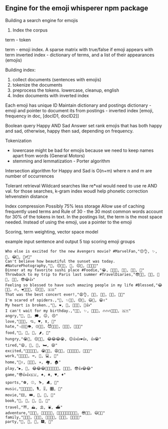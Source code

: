 ## Engine for the emoji whisperer npm package
Building a search engine for emojis

1. Index the corpus

term - token

term - emoji index. A sparse matrix with true/false if emoji appears with term
inverted index - dictionary of terms, and a list of their appearances (emojis)

Building index:
1. collect documents (sentences with emojis)
2. tokenize the documents
3. preprocess the tokens. lowercase, cleanup, english
4. Index documents with inverted index

Each emoji has unique ID
Maintain dictionary and postings
dictionary - emoji and pointer to document its from
postings - inverted index [emoji, frequency in doc, [docID1, docID2]]


Boolean query Happy AND Sad
Answer set rank emojis that has both happy and sad, otherwise, happy then sad, depending on frequency. 

Tokenization
- lowercase might be bad for emojis because we need to keep names apart from words (General Motors)
- stemming and lemmatization - Porter algorithm

Intersection algorithm for Happy and Sad is O(n+m) where n and m are number of occurrences 

Tolerant retrieval
Wildcard searches like re*val would need to use re AND val. for those searches, 
k-gram index woudl help
phonetic correction
lehvenstein distance


Index compression
Possibly 75% less storage
Allow use of caching frequently used terms and 
Rule of 30 - the 30 most common words account for 30% of the tokens in text. 
In the postings list, the term is the most space needed. Instead of using the emoji, use a pointer to the emoji


Scoring, term weighting, vector space model 

example input sentence and output 5 top scoring emoji groups
```
Who else is excited for the new Avengers movie? #MarvelFan,"😙👌, ✨, 🤝, 😂🤣, 🤷‍♂️🙏"
Can't believe how beautiful the sunset was today. #NaturePhotography,"💖, 😙👌🏼, 🔋, 😔🙏, 👌🏼👌🏼"
Dinner at my favorite sushi place #Foodie,"😭, 🙌🙌🙌, 🤞🏽, 👏🏻, 👏"
Throwback to my trip to Paris last summer #TravelDiaries,"😎🤙🏽, 🤘🏽, 🐝✊, 🙌🌅, 😎😂👍"
Feeling so blessed to have such amazing people in my life #Blessed,"😂🙌🏼, 🔥, ❤️🙏🏾💯, 😐✋🏼, 🇸🇴"
That was the best concert ever!,"😩👌, 👌🏽, 🤩🙌, 🤏🏼, 🤚🏼"
I'm scared of spiders.,"🙈, ✨🤞🏼, 😔🤚, 😃👋, 😁✌️"
My heart is broken.,"💙, ❤, 🍃, 🙏🏽😩, 🥰👍"
I can't wait for my birthday.,"💎🙌, ✨, 💪🏾🔥, 🔥🔥🔥🙌🙌🙌, 🇬🇹"
angry,"👺, 💢, 🗯, 😖, 😣"
love,"🙏🏽😃, 💘, ♥, ❣, 🏩"
hate,"👈🏽💯👁, 🙄👎🏼, 😈👌🏻🔥, ✋🏼🙄, 💪🏾💖"
food,"🌭, 🌮, 🌯, 🌶, 🌽"
hungry,"😭🖕, 😔🤚🏽, 😂😂😂😭, 😊👍👍❤️👍, 👍😭"
tired,"😫, 🛀, 🛁, 🛏, 😪"
excited,"🤑👏🏼👏🏼, 😭🙌🏻, 😩🙌🏼, 🤩🙌🏻👏🏻, 🤪🙌🏻"
work,"👏🏼👍🏼, ⌨, 🏢, 💻, 💼"
home,"🏴󠁧󠁢󠁥󠁮󠁧󠁿✌️, 👠👠👠, ✈️, 🏘, 🏠"
play,"▶, 🎴, 😂😂😂👏🏽👏🏽👏🏽, 💯🙌🏽, 😎👍😂😂"
game,"😎👍👍🇸🇻, ♠, ♣, ♥, ♦"
sports,"⚽, ⚾, ⛷, ⛸, 🎱"
music,"👏🏾👏🏾🥺, 🎙, 🎚, 🎛, 🎵"
movie,"🎞, 🎟, 🎥, 🎦, 🎫"
book,"📖, 📔, 📕, 📗, 📘"
travel,"⛩, ⛰, ⛱, ⛲, ⛴"
adventure,"🙏🏽🏈, 🙏🏾👍🏾😎, 🙌🙌🙌💙💙💙🔥🔥🔥, 😎🤙🏼, 😃🙏🏽"
family,"👨‍👩‍👦, 👨‍👨‍👦, 👨‍👨‍👦‍👦, 👨‍👨‍👧, 👨‍👨‍👧‍👦"
party,"🍷, 🍾, 🎁, 🎆, 🎇"
```